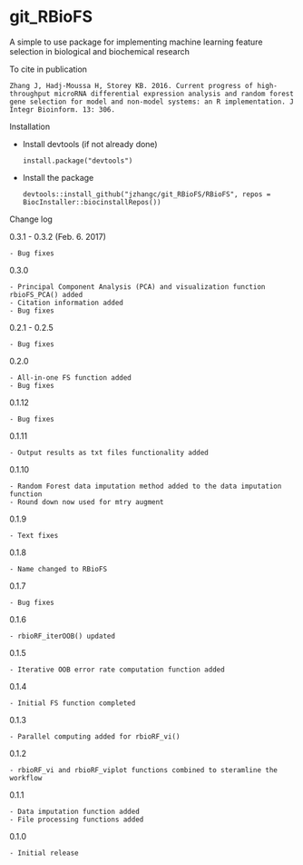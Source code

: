 # git_RBioFS
A simple to use package for implementing machine learning feature selection in biological and biochemical research

To cite in publication
  
    Zhang J, Hadj-Moussa H, Storey KB. 2016. Current progress of high-throughput microRNA differential expression analysis and random forest gene selection for model and non-model systems: an R implementation. J Integr Bioinform. 13: 306.


Installation

  - Install devtools (if not already done)
  
        install.package("devtools")
        
  - Install the package
        
        devtools::install_github("jzhangc/git_RBioFS/RBioFS", repos = BiocInstaller::biocinstallRepos())
        

Change log

  0.3.1 - 0.3.2 (Feb. 6. 2017)
    
    - Bug fixes

  0.3.0
    
    - Principal Component Analysis (PCA) and visualization function rbioFS_PCA() added
    - Citation information added
    - Bug fixes
  
  
  0.2.1 - 0.2.5
    
    - Bug fixes

  
  0.2.0
  
    - All-in-one FS function added
    - Bug fixes
    
  
  0.1.12
    
    - Bug fixes
  
  
  0.1.11
  
    - Output results as txt files functionality added
    
  
  0.1.10
  
    - Random Forest data imputation method added to the data imputation function
    - Round down now used for mtry augment
    
  
  0.1.9
  
    - Text fixes
    
  
  0.1.8
  
    - Name changed to RBioFS
    
  
  0.1.7
  
    - Bug fixes
    
  
  0.1.6
  
    - rbioRF_iterOOB() updated
    
  
  0.1.5
  
    - Iterative OOB error rate computation function added
    
  
  0.1.4
    
    - Initial FS function completed
    
  
  0.1.3
  
    - Parallel computing added for rbioRF_vi()
    
  
  0.1.2
  
    - rbioRF_vi and rbioRF_viplot functions combined to steramline the workflow
    
  
  0.1.1
    
    - Data imputation function added
    - File processing functions added
    
  
  0.1.0
  
    - Initial release
